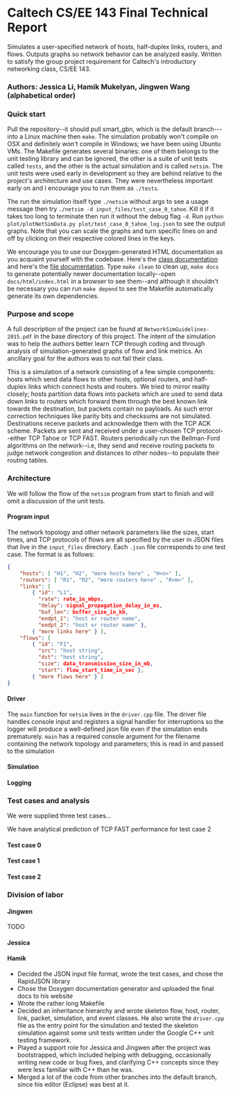 # Caltech CS/EE 143 Final Technical Report

Simulates a user-specified network of hosts, half-duplex links, routers, and flows. Outputs graphs so network behavior can be analyzed easily. Written to satisfy the group project requirement for Caltech's introductory networking class, CS/EE 143.

### Authors: Jessica Li, Hamik Mukelyan, Jingwen Wang (alphabetical order)

### Quick start

Pull the repository--it should pull smart_gbn, which is the default branch---into a Linux machine then `make`. The simulation probably won't compile on OSX and definitely won't compile in Windows; we have been using Ubuntu VMs. The Makefile generates several binaries: one of them belongs to the unit testing library and can be ignored, the other is a suite of unit tests called `tests`, and the other is the actual simulation and is called `netsim`. The unit tests were used early in development so they are behind relative to the project's architecture and use cases. They were nevertheless important early on and I encourage you to run them as `./tests`.

The run the simulation itself type `./netsim` without args to see a usage message then try `./netsim -d input_files/test_case_0_tahoe`. Kill it if it takes too long to terminate then run it without the debug flag `-d`. Run `python plot/plotNetSimData.py plot/test_case_0_tahoe_log.json` to see the output graphs. Note that you can scale the graphs and turn specific lines on and off by clicking on their respective colored lines in the keys. 

We encourage you to use our Doxygen-generated HTML documentation as you acquaint yourself with the codebase. Here's the [class documentation](http://users.cms.caltech.edu/~hamik/docs/html/annotated.html) and here's the [file documentation](http://users.cms.caltech.edu/~hamik/docs/html/files.html). Type `make clean` to clean up, `make docs` to generate potentially newer documentation locally--open `docs/html/index.html` in a browser to see them--and although it shouldn't be necessary you can run `make depend` to see the Makefile automatically generate its own dependencies.

### Purpose and scope

A full description of the project can be found at `NetworkSimGuidelines-2015.pdf` in the base directory of this project. The intent of the simulation was to help the authors better learn TCP through coding and through analysis of simulation-generated graphs of flow and link metrics. An ancillary goal for the authors was to not fail their class.

This is a simulation of a network consisting of a few simple components: hosts which send data flows to other hosts, optional routers, and half-duplex links which connect hosts and routers. We tried to mirror reality closely; hosts partition data flows into packets which are used to send data down links to routers which forward them through the best known link towards the destination, but packets contain no payloads. As such error correction techniques like parity bits and checksums are not simulated. Destinations receive packets and acknowledge them with the TCP ACK scheme. Packets are sent and received under a user-chosen TCP protocol--either TCP Tahoe or TCP FAST. Routers periodically run the Bellman-Ford algorithms on the network--i.e, they send and receive routing packets to judge network congestion and distances to other nodes--to populate their routing tables. 

### Architecture

We will follow the flow of the `netsim` program from start to finish and will omit a discussion of the unit tests.

#### Program input

The network topology and other network parameters like the sizes, start times, and TCP protocols of flows are all specified by the user in JSON files that live in the `input_files` directory. Each `.json` file corresponds to one test case. The format is as follows:

```json
{
    "hosts": [ "H1", "H2", "more hosts here" , "H<n>" ],
    "routers": [ "R1", "R2", "more routers here" , "R<m>" ],
    "links": [ 
        { "id": "L1", 
          "rate": rate_in_mbps, 
          "delay": signal_propagation_delay_in_ms,
          "buf_len": buffer_size_in_kb,
          "endpt_1": "host or router name",
          "endpt_2": "host or router name" },
        { "more links here" } ],
    "flows": [
        { "id": "F1",
          "src": "host string",
          "dst": "host string",
          "size": data_transmission_size_in_mb,
          "start": flow_start_time_in_sec },
        { "more flows here" } ]
}
```

#### Driver

The `main` function for `netsim` lives in the `driver.cpp` file. The driver file handles console input and registers a signal handler for interruptions so the logger will produce a well-defined json file even if the simulation ends prematurely. `main` has a required console argument for the filename containing the network topology and parameters; this is read in and passed to the simulation 

#### Simulation

#### Logging


### Test cases and analysis

We were supplied three test cases...

We have analytical prediction of TCP FAST performance for test case 2

#### Test case 0

#### Test case 1

#### Test case 2

### Division of labor

#### Jingwen

TODO

#### Jessica 

#### Hamik

* Decided the JSON input file format, wrote the test cases, and chose the RapidJSON library
* Chose the Doxygen documentation generator and uploaded the final docs to his website
* Wrote the rather long Makefile
* Decided an inheritance hierarchy and wrote skeleton flow, host, router, link, packet, simulation, and event classes. He also wrote the `driver.cpp` file as the entry point for the simulation and tested the skeleton simulation against some unit tests written under the Google C++ unit testing framework.
* Played a support role for Jessica and Jingwen after the project was bootstrapped, which included helping with debugging, occasionally writing new code or bug fixes, and clarifying C++ concepts since they were less familiar with C++ than he was.
* Merged a lot of the code from other branches into the default branch, since his editor (Eclipse) was best at it.
